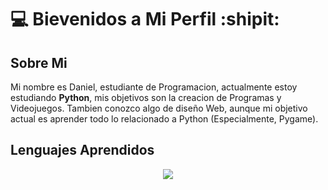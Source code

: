 # :computer: Bievenidos a Mi Perfil :shipit:
 
## Sobre Mi
Mi nombre es Daniel, estudiante de Programacion, actualmente estoy estudiando **Python**, mis objetivos son la creacion de Programas y Videojuegos.
Tambien conozco algo de diseño Web, aunque mi objetivo actual es aprender todo lo relacionado a Python (Especialmente, Pygame).

## Lenguajes Aprendidos

<p align="center">
  <a href="https://skillicons.dev">
    <img src="https://skillicons.dev/icons?i=html,css,javascript,python" />
  </a>
</p>